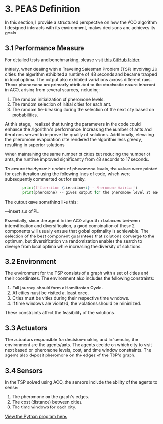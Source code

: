 # 3. PEAS Definition

In this section, I provide a structured perspective on how the ACO algorithm I designed interacts with its environment, makes decisions and achieves its goals.

## 3.1 Performance Measure

For detailed tests and benchmarking, please visit [this GitHub folder](https://github.com/wafaajaunnoo/AntsInMyCode/tree/main/Tests).

Initially, when dealing with a Traveling Salesman Problem (TSP) involving 20 cities, the algorithm exhibited a runtime of 48 seconds and became trapped in local optima. The output also exhibited variations across different runs. These phenomena are primarily attributed to the stochastic nature inherent in ACO, arising from several sources, including:

1. The random initialization of pheromone levels.
2. The random selection of initial cities for each ant.
3. The random tie-breaking during the selection of the next city based on probabilities.

At this stage, I realized that tuning the parameters in the code could enhance the algorithm's performance. Increasing the number of ants and iterations served to improve the quality of solutions. Additionally, elevating the pheromone evaporation rate rendered the algorithm less greedy, resulting in superior solutions.

When maintaining the same number of cities but reducing the number of ants, the runtime improved significantly from 48 seconds to 17 seconds.

To ensure the dynamic update of pheromone levels, the values were printed for each iteration using the following lines of code, which were subsequently commented out for sanity. 

```python
        print(f"Iteration {iteration+1} - Pheromone Matrix:")
        print(pheromone) -- gives output for the pheromone level at each
```

The output gave something like this:

--insert s.s of PL

Essentially, since the agent in the ACO algorithm balances between intensification and diversification, a good combination of these 2 components will usually ensure that global optimality is achievable.  The selection of the best component guarantees that solutions converge to the optimum, but diversification via randomization enables the search to diverge from local optima while increasing the diversity of solutions.

## 3.2 Environment

The environment for the TSP consists of a graph with a set of cities and their coordinates.  The environment also includes the following constraints:

1. Full journey should form a Hamiltonian Cycle.
2. All cities must be visited at least once.
3. Cities must be vities during their respective time windows.
4. If time windows are violated, the violations should be minimized.

These constraints affect the feasibility of the solutions.

## 3.3 Actuators

The actuators responsible for decision-making and influencing the environment are the agents/ants.  The agents decide on which city to visit next based on pheromone levels, cost, and time window constraints.  The agents also deposit pheromone on the edges of the TSP's graph. 

## 3.4 Sensors

In the TSP solved using ACO, the sensors include the ability of the agents to sense:
1. The pheromone on the graph's edges.
2. The cost (distance) between cities.
3. The time windows for each city.

[View the Python program here.](https://github.com/wafaajaunnoo/AntsInMyCode/blob/main/aco.py)
